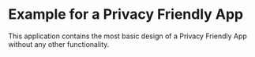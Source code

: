 # Example for a Privacy Friendly App

This application contains the most basic design of a Privacy Friendly App without any other functionality.
